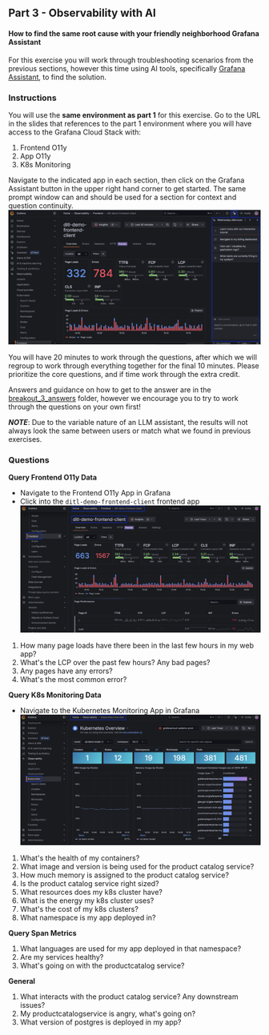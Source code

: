 ## Part 3 - Observability with AI
#### How to find the same root cause with your friendly neighborhood Grafana Assistant
For this exercise you will work through troubleshooting scenarios from the previous sections, however this time using AI tools, specifically [Grafana Assistant](https://grafana.com/docs/grafana-cloud/machine-learning/assistant/), to find the solution.

### Instructions
You will use the __same environment as part 1__ for this exercise. Go to the URL in the slides that references to the part 1 environment where you will have access to the Grafana Cloud Stack with:
1. Frontend O11y
1. App O11y
1. K8s Monitoring

Navigate to the indicated app in each section, then click on the Grafana Assistant button in the upper right hand corner to get started. The same prompt window can and should be used for a section for context and question continuity.
![grafana-assistant](/images/breakout_3/0.1-grafana-assistant.png)

You will have 20 minutes to work through the questions, after which we will regroup to work through everything together for the final 10 minutes. Please prioritize the core questions, and if time work through the extra credit.

Answers and guidance on how to get to the answer are in the [breakout_3_answers](./breakout_3_answers) folder, however we encourage you to try to work through the questions on your own first!

___NOTE___: Due to the variable nature of an LLM assistant, the results will not always look the same between users or match what we found in previous exercises. 

### Questions
**Query Frontend O11y Data**
- Navigate to the Frontend O11y App in Grafana
- Click into the `ditl-demo-frontend-client` frontend app
![frontend-app](/images/breakout_1/0.1-frontend-instructions.png)
1. How many page loads have there been in the last few hours in my web app?
1. What's the LCP over the past few hours? Any bad pages?
1. Any pages have any errors?
1. What's the most common error? 

**Query K8s Monitoring Data**
- Navigate to the Kubernetes Monitoring App in Grafana
![k8s-monitoring](/images/breakout_1/0.3-k8s-instructions.png)
1. What's the health of my containers?
1. What image and version is being used for the product catalog service?
1. How much memory is assigned to the product catalog service?
1. Is the product catalog service right sized? 
1. What resources does my k8s cluster have?
1. What is the energy my k8s cluster uses?
1. What's the cost of my k8s clusters?
1. What namespace is my app deployed in?

**Query Span Metrics**
1. What languages are used for my app deployed in that namespace?
1. Are my services healthy?
1. What's going on with the productcatalog service?

**General**
1. What interacts with the product catalog service? Any downstream issues?
1. My productcatalogservice is angry, what's going on? 
1. What version of postgres is deployed in my app?
